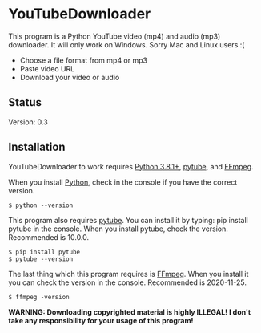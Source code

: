 # YouTubeDownloader

This program is a Python YouTube video (mp4) and audio (mp3) downloader.
It will only work on Windows. 
Sorry Mac and Linux users :(

- Choose a file format from mp4 or mp3
- Paste video URL
- Download your video or audio

## Status

Version: 0.3

## Installation

YouTubeDownloader to work requires [Python 3.8.1+](https://www.python.org/downloads/release/python-381/), [pytube](https://pypi.org/project/pytube/), and [FFmpeg](https://ffmpeg.org/download.html).

When you install [Python](https://www.python.org/), check in the console if you have the correct version.
```
$ python --version
```
This program also requires [pytube](https://pypi.org/project/pytube/). You can install it by typing: pip install pytube in the console.
When you install pytube, check the version. Recommended is 10.0.0.
```
$ pip install pytube
$ pytube --version
```
The last thing which this program requires is [FFmpeg](https://ffmpeg.org/download.html). When you install it you can check the version
in the console. Recommended is 2020-11-25.
```
$ ffmpeg -version
```

**WARNING: Downloading copyrighted material is highly ILLEGAL! I don't take any responsibility for your usage of this program!**